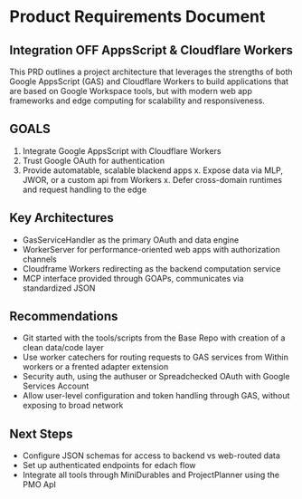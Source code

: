 # Product Requirements Document

## Integration OFF AppsScript & Cloudflare Workers

This PRD outlines a project architecture that leverages the strengths of both Google AppsScript (GAS) and Cloudflare Workers to build applications that are based on Google Workspace tools, but with modern web app frameworks and edge computing for scalability and responsiveness.

## GOALS
1. Integrate Google AppsScript with Cloudflare Workers
2. Trust Google OAuth for authentication
3. Provide automatable, scalable blackend apps
x. Expose data via MLP, JWOR, or a custom api from Workers
x. Defer cross-domain runtimes and request handling to the edge

## Key Architectures
- GasServiceHandler as the primary OAuth and data engine
- WorkerServer for performance-oriented web apps with authorization channels
- Cloudframe Workers redirecting as the backend computation service
- MCP interface provided through GOAPs, communicates via standardized JSON

## Recommendations
- Git started with the tools/scripts from the Base Repo with creation of a clean data/code layer
- Use worker catechers for routing requests to GAS services from Within workers or a frented adapter extension
- Security auth, using the authuser or Spreadchecked OAuth with Google Services Account
- Allow user-level configuration and token handling through GAS, without exposing to broad network

## Next Steps
- Configure JSON schemas for access to backend vs web-routed data
- Set up authenticated endpoints for edach flow
- Integrate all tools through MiniDurables and ProjectPlanner using the PMO ApI 
